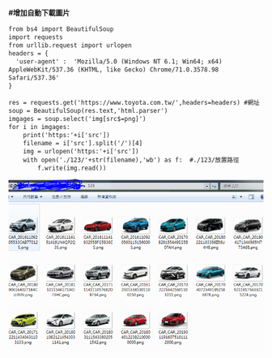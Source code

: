 ﻿**#增加自動下載圖片**

    from bs4 import BeautifulSoup  
    import requests  
    from urllib.request import urlopen  
    headers = {  
      'user-agent' :  'Mozilla/5.0 (Windows NT 6.1; Win64; x64) AppleWebKit/537.36 (KHTML, like Gecko) Chrome/71.0.3578.98 Safari/537.36'  
    }  
      
    res = requests.get('https://www.toyota.com.tw/',headers=headers) #網址  
    soup = BeautifulSoup(res.text,'html.parser')  
    imgages = soup.select('img[src$=png]')  
    for i in imgages:  
        print('https:'+i['src'])  
        filename = i['src'].split('/')[4]  
        img = urlopen('https:'+i['src'])  
        with open('./123/'+str(filename),'wb') as f:  #./123/放置路徑
            f.write(img.read())
![enter image description here](https://github.com/2019wei/crawler/blob/master/TOYOTA%E8%B3%BC%E8%BB%8A-%E5%9C%96%E7%89%87%E8%87%AA%E5%8B%95%E6%8A%93/%E6%93%B7%E5%8F%96.PNG?raw=true)
